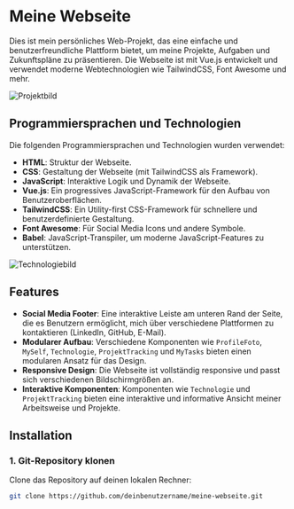 # Meine Webseite

Dies ist mein persönliches Web-Projekt, das eine einfache und benutzerfreundliche Plattform bietet, um meine Projekte, Aufgaben und Zukunftspläne zu präsentieren. Die Webseite ist mit Vue.js entwickelt und verwendet moderne Webtechnologien wie TailwindCSS, Font Awesome und mehr.

![Projektbild](https://via.placeholder.com/500x300)  

## Programmiersprachen und Technologien

Die folgenden Programmiersprachen und Technologien wurden verwendet:

- **HTML**: Struktur der Webseite.
- **CSS**: Gestaltung der Webseite (mit TailwindCSS als Framework).
- **JavaScript**: Interaktive Logik und Dynamik der Webseite.
- **Vue.js**: Ein progressives JavaScript-Framework für den Aufbau von Benutzeroberflächen.
- **TailwindCSS**: Ein Utility-first CSS-Framework für schnellere und benutzerdefinierte Gestaltung.
- **Font Awesome**: Für Social Media Icons und andere Symbole.
- **Babel**: JavaScript-Transpiler, um moderne JavaScript-Features zu unterstützen.

![Technologiebild](<img width="399" alt="image" src="https://github.com/user-attachments/assets/01762c56-5e86-457b-8700-d5f77c92954a">)  

## Features

- **Social Media Footer**: Eine interaktive Leiste am unteren Rand der Seite, die es Benutzern ermöglicht, mich über verschiedene Plattformen zu kontaktieren (LinkedIn, GitHub, E-Mail).
- **Modularer Aufbau**: Verschiedene Komponenten wie `ProfileFoto`, `MySelf`, `Technologie`, `ProjektTracking` und `MyTasks` bieten einen modularen Ansatz für das Design.
- **Responsive Design**: Die Webseite ist vollständig responsive und passt sich verschiedenen Bildschirmgrößen an.
- **Interaktive Komponenten**: Komponenten wie `Technologie` und `ProjektTracking` bieten eine interaktive und informative Ansicht meiner Arbeitsweise und Projekte.

## Installation

### 1. Git-Repository klonen

Clone das Repository auf deinen lokalen Rechner:

```bash
git clone https://github.com/deinbenutzername/meine-webseite.git
